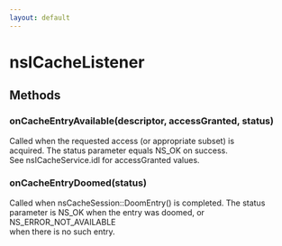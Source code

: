 ```yaml
---
layout: default
---
```


# nsICacheListener #

## Methods ##

### onCacheEntryAvailable(descriptor, accessGranted, status) ###
  
Called when the requested access (or appropriate subset) is  
acquired.  The status parameter equals NS_OK on success.  
See nsICacheService.idl for accessGranted values.  
  

### onCacheEntryDoomed(status) ###
  
Called when nsCacheSession::DoomEntry() is completed. The status  
parameter is NS_OK when the entry was doomed, or NS_ERROR_NOT_AVAILABLE  
when there is no such entry.  
  
